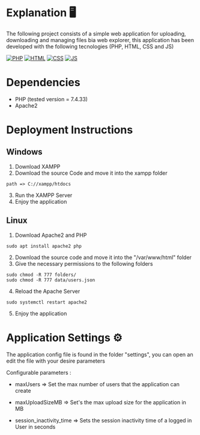 # Explanation 🖥
The following project consists of a simple web application for uploading, 
downloading and managing files bia web explorer, this application has been 
developed with the following tecnologies (PHP, HTML, CSS and JS)

[![PHP](https://img.shields.io/badge/PHP-777BB4?style=for-the-badge&logo=php&logoColor=white)]()
[![HTML](https://img.shields.io/badge/HTML5-E34F26?style=for-the-badge&logo=html5&logoColor=white)]()
[![CSS](https://img.shields.io/badge/CSS3-1572B6?style=for-the-badge&logo=css3&logoColor=white)]()
[![JS](https://img.shields.io/badge/JavaScript-F7DF1E?style=for-the-badge&logo=javascript&logoColor=black)]()

# Dependencies
- PHP (tested version = 7.4.33)
- Apache2

# Deployment Instructions
## Windows

1. Download XAMPP
2. Download the source Code and move it into the xampp folder
```
path => C://xampp/htdocs
```
3. Run the XAMPP Server
4. Enjoy the application

## Linux


1. Download Apache2 and PHP
```
sudo apt install apache2 php
```
2. Download the source code and move it into the "/var/www/html" folder
3. Give the necessary permissions to the following folders
```
sudo chmod -R 777 folders/
sudo chmod -R 777 data/users.json
```
4. Reload the Apache Server
```
sudo systemctl restart apache2
```
5. Enjoy the application


# Application Settings ⚙
The application config file is found in the folder "settings", you can open an edit the file with your desire parameters

Configurable parameters :

- maxUsers => Set the max number of users that the application can create

- maxUploadSizeMB => Set's the max upload size for the application in MB

- session_inactivity_time => Sets the session inactivity time of a logged in User in seconds

